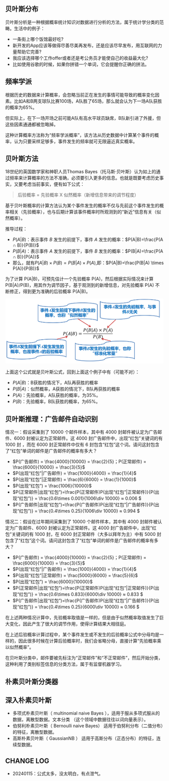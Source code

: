## 贝叶斯分布

贝叶斯分析是一种根据概率统计知识对数据进行分析的方法，属于统计学分类的范畴。生活中的例子：

- 一条街上哪个饭馆最好吃?
- 新开发的App应该等做得尽善尽美再发布，还是应该尽早发布，用互联网的力量帮助它完善?
- 我应该选择哪个工作offer或者还是考公务员才能使自己的收益最大化?
- 比如使用谷歌的时候，如果你拼错一个单词，它会提醒你正确的拼法。

## 频率学派

根据历史的数据来计算概率，会忽略当前正在发生的事情可能导致的概率变化因素。比如A和B两支球队比赛100场，A队胜了65场，那么就会认为下一场A队获胜的概率为65%。

但实际上，在下一场开场之前可能A队有高水平球员缺席，B队新引进了外援，但这些因素通通都被忽略掉。

这种计算概率方法称为“频率学派概率”，该方法从历史数据中计算某个事件的概率，认为只要采样足够多，事件发生的频率就可无限逼近真实概率。

## 贝叶斯方法

18世纪的英国数学家和神职人员Thomas Bayes（托马斯·贝叶斯）认为如上的通过频率来计算概率的方法不准确，必须要引入更多的信息。也就是既要考虑历史事实，又要考虑当前事实，便有如下公式：

> 后验概率 = 先验概率 X 似然概率（新增信息带来的调节程度）

基于贝叶斯概率的计算方法认为某个事件发生的概率不仅与先前这个事件发生的概率相关（先验概率），也与后期计算该事件概率时所观测到的“新近”信息有关（似然概率）。

推导过程：

- $P(A|B)$：表示事件 $B$ 发生的前提下，事件 $A$ 发生的概率：$P(A|B)=\frac{P(A ∩ B)}{P(B)}$
- $P(B|A)$：表示事件 $A$ 发生的前提下，事件 $B$ 发生的概率：$P(B|A)=\frac{P(A ∩ B)}{P(A)}$
- 那么，就有$P(A|B)\times P(B) = P(B|A) \times P(A)$,即：$P(A|B)=\frac{P(B|A) \times P(A)}{P(B)}$

为了计算 P(A|B)，可预先估计一个先验概率 P(A)，然后根据实际情况来计算 P(B|A)/P(B)，用其作为调节因子，基于观测到的新增信息，对先验概率 P(A) 不断修正，得到更为准确的后验概率 P(A|B)。

![](./bayes.png)

上面这个公式就是贝叶斯公式，回到上面这个例子中有（可能不对）：

- $P(A|B)$：B获胜的情况下，A队再获胜的概率
- $P(B|A)$：似然概率，A获胜的情况下，B队再获胜的概率
- $P(A)$：先验概率，A队获胜的概率，为35%。
- $P(B)$：先验概率，B队获胜的概率，为65%。

## 贝叶斯推理：广告邮件自动识别

情况一：假设采集到了 10000 个邮件样本，其中有 4000 封邮件被认定为广告邮件、6000 封被认定为正常邮件。这 4000 封广告邮件中，出现“红包”关键词的有 1000 封 ，而在 6000 封正常邮件中仅有 6 封包含“红包”这个词。请问这封包含了“红包”单词的邮件是广告邮件的概率有多大？

- $P(广告邮件) = \frac{4000}{10000} = \frac{2}{5}；P(正常邮件) = \frac{6000}{10000} = \frac{3}{5}$
- $P(出现“红包”|广告邮件) = \frac{1000}{4000} = \frac{1}{4}$
- $P(出现“红包”|正常邮件) = \frac{6}{6000} = \frac{1}{1000}$
- $P(出现“红包”) = \frac{1006}{10000}$
- $P(正常邮件|出现“红包”)=\frac{P(正常邮件)P(出现“红包”|正常邮件)}{P(出现“红包”)} = \frac{0.6\times 0.001}{1006\div 10000} ≈ 0.006 $
- $P(广告邮件|出现“红包”)=\frac{P(广告邮件)P(出现“红包”|广告邮件)}{P(出现“红包”)} = \frac{0.4\times 0.25}{1006\div 10000} ≈ 0.994 $

情况二：假设在过年期间采集到了 10000 个邮件样本，其中有 4000 封邮件被认定为广告邮件、6000 封被认定为正常邮件。这 4000 封广告邮件中，出现“红包”关键词的有 1000 封，在 6000 封正常邮件（大多以拜年为主）中有 5000 封包含了“红包”这个词。请问这封包含了“红包”单词的邮件是广告邮件的概率有多大？

- $P(广告邮件) = \frac{4000}{10000} = \frac{2}{5}；P(正常邮件) = \frac{6000}{10000} = \frac{3}{5}$
- $P(出现“红包”|广告邮件) = \frac{1000}{4000} = \frac{1}{4}$
- $P(出现“红包”|正常邮件) = \frac{5000}{6000} = \frac{5}{6}$
- $P(出现“红包”) = \frac{6000}{10000}$
- $P(正常邮件|出现“红包”)=\frac{P(正常邮件)P(出现“红包”|正常邮件)}{P(出现“红包”)} = \frac{0.6\times 0.833}{6000\div 10000} ≈ 0.833 $
- $P(广告邮件|出现“红包”)=\frac{P(广告邮件)P(出现“红包”|广告邮件)}{P(出现“红包”)} = \frac{0.4\times 0.25}{6000\div 10000} ≈ 0.166 $

在上述两种情况计算中，先验概率取值是一样的，但是由于似然概率取值发生了巨大变化，因此产生了很大的调节作用，使得计算结果大相径庭。

在上述后验概率计算过程中，某个事件发生或不发生的后验概率公式中分母均是一样的，因此很多时候在计算后验概率时，我们会省略分母，直接计算“先验概率乘以似然概率”。

在贝叶斯分类中，邮件要被先标注为“正常邮件”和“不正常邮件”，然后开始分类，这种利用了类别标签信息的分类方法，属于有监督机器学习。

## 朴素贝叶斯分类器

## 深入朴素贝叶斯

- 多项式朴素贝叶斯（ multinomial naive Bayes ），适用于服从多项式服从的数据，离散型数据。文本分类 （这个领域中数据往往以词向量表示）。
- 伯努利朴素贝叶斯（ Bernoulli naive Bayes） 适用于伯努利分布（二值分布）的特征，离散型数据。
- 高斯朴素贝叶斯（ GaussianNB ） 适用于高斯分布（正态分布）的特征，连续型数据。


## CHANGE LOG

- 20240115：公式太多，没太明白，有点泄气。